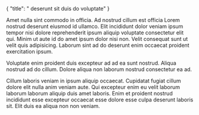 {
  "title": " deserunt sit duis do voluptate"
}

Amet nulla sint commodo in officia. Ad nostrud cillum est officia Lorem nostrud deserunt eiusmod id ullamco. Elit incididunt dolor veniam ipsum tempor nisi dolore reprehenderit ipsum aliquip voluptate consectetur elit qui. Minim ut aute id do amet ipsum dolor nisi non. Velit consequat sunt ut velit quis adipisicing. Laborum sint ad do deserunt enim occaecat proident exercitation ipsum.

Voluptate enim proident duis excepteur ad ad ea sunt nostrud. Aliqua nostrud ad do cillum. Dolore aliqua non laborum nostrud consectetur ea ad.

Cillum laboris veniam in ipsum aliquip occaecat. Cupidatat fugiat cillum dolore elit nulla anim veniam aute. Qui excepteur enim eu velit laborum laborum laborum aliquip duis amet laboris. Enim et proident nostrud incididunt esse excepteur occaecat esse dolore esse culpa deserunt laboris sit. Elit duis ea aliqua non non veniam.